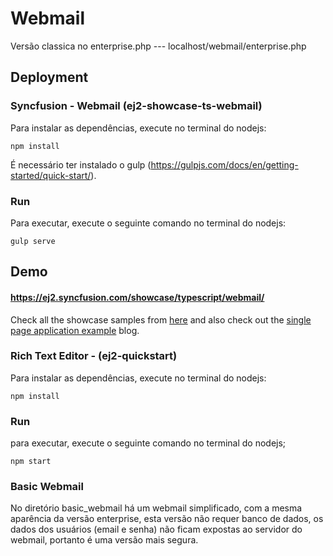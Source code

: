 # Webmail

Versão classica no enterprise.php --- localhost/webmail/enterprise.php

## Deployment

### Syncfusion - Webmail (ej2-showcase-ts-webmail)

Para instalar as dependências, execute no terminal do nodejs:

```
npm install
```
É necessário ter instalado o gulp (https://gulpjs.com/docs/en/getting-started/quick-start/).

### Run

Para executar, execute o seguinte comando no terminal do nodejs:

```
gulp serve
```

## Demo

#### <a href="https://ej2.syncfusion.com/showcase/typescript/webmail/" target="_blank">https://ej2.syncfusion.com/showcase/typescript/webmail/</a>

Check all the showcase samples from <a href="https://ej2.syncfusion.com/home/index.html" target="_blank">here</a> and also check out the [single page application example](https://blog.syncfusion.com/post/single-page-application-example-using-essential-js-2.aspx) blog.


### Rich Text Editor - (ej2-quickstart)

Para instalar as dependências, execute no terminal do nodejs:

```
npm install
```

### Run

para executar, execute o seguinte comando no terminal do nodejs;

```
npm start
```

### Basic Webmail

No diretório basic_webmail há um webmail simplificado, com a mesma aparência da versão enterprise, esta versão não requer banco de dados, os dados dos usuários (email e senha) não ficam expostas ao servidor do webmail, portanto é uma versão mais segura.

